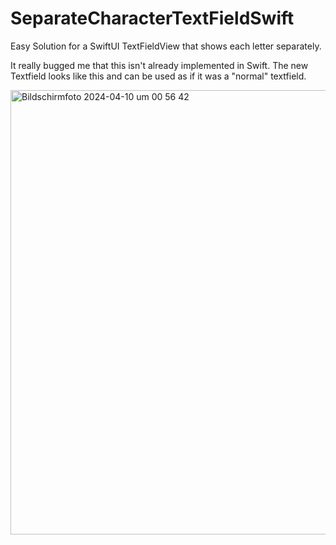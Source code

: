 # SeparateCharacterTextFieldSwift
Easy Solution for a SwiftUI TextFieldView that shows each letter separately.

It really bugged me that this isn't already implemented in Swift. The new Textfield looks like this and can be used as if it was a "normal" textfield.

<img width="711" alt="Bildschirmfoto 2024-04-10 um 00 56 42" src="https://github.com/BernhardEisvogel/SeparateCharacterTextFieldSwift/assets/64311469/415a8af1-cb39-4eb2-95ff-fe13b7b8bcde">
